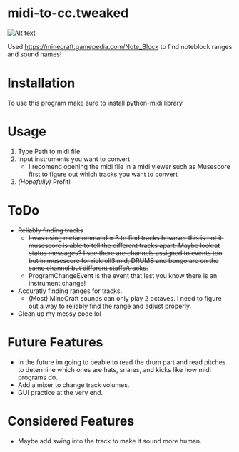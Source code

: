 # midi-to-cc.tweaked

[![Alt text](https://img.youtube.com/vi/QLyWg_v8z5U/0.jpg)](https://www.youtube.com/watch?v=QLyWg_v8z5U)

Used https://minecraft.gamepedia.com/Note_Block to find noteblock ranges and sound names!

# Installation
To use this program make sure to install python-midi library

# Usage
1. Type Path to midi file
2. Input instruments you want to convert
   - I recomend opening the midi file in a midi viewer such as Musescore first to figure out which tracks you want to convert
3. *(Hopefully)* Profit!
# ToDo
- ~~Reliably finding tracks~~
  - ~~I was using metacommand = 3 to find tracks however this is not it. musescore is able to tell the different tracks apart. Maybe look at status messages? I see there are channels assigned to events too but in musescore for rickroll3.mid, DRUMS and bongo are on the same channel but different staffs/tracks.~~
  - ProgramChangeEvent is the event that lest you know there is an instrument change!
- Accuratly finding ranges for tracks.
  - (Most) MineCraft sounds can only play 2 octaves. I need to figure out a way to reliably find the range and adjust properly.
- Clean up my messy code lol

# Future Features

- In the future im going to beable to read the drum part and read pitches to determine which ones are hats, snares, and kicks like how midi programs do.
- Add a mixer to change track volumes.
- GUI practice at the very end.

# Considered Features
- Maybe add swing into the track to make it sound more human.
